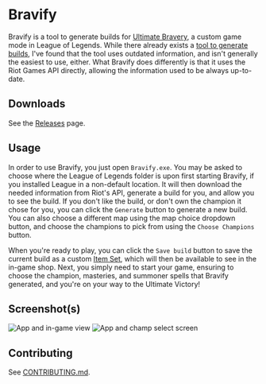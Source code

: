 # Bravify

Bravify is a tool to generate builds for [Ultimate Bravery](http://customlol.wikia.com/wiki/Ultimate_Bravery), a custom game mode in League of Legends. While there already exists a [tool to generate builds](http://ultimate-bravery.com), I've found that the tool uses outdated information, and isn't generally the easiest to use, either. What Bravify does differently is that it uses the Riot Games API directly, allowing the information used to be always up-to-date.

## Downloads

See the [Releases](https://github.com/AKPWebDesign/Bravify/releases) page.

## Usage

In order to use Bravify, you just open `Bravify.exe`. You may be asked to choose where the League of Legends folder is upon first starting Bravify, if you installed League in a non-default location. It will then download the needed information from Riot's API, generate a build for you, and allow you to see the build. If you don't like the build, or don't own the champion it chose for you, you can click the `Generate` button to generate a new build. You can also choose a different map using the map choice dropdown button, and choose the champions to pick from using the `Choose Champions` button.  

When you're ready to play, you can click the `Save build` button to save the current build as a custom [Item Set](https://support.riotgames.com/hc/en-us/articles/201752904-Item-Sets-), which will then be available to see in the in-game shop. Next, you simply need to start your game, ensuring to choose the champion, masteries, and summoner spells that Bravify generated, and you're on your way to the Ultimate Victory!

## Screenshot(s)

![App and in-game view](https://i.imgur.com/A05qWm5.jpg)
![App and champ select screen](https://i.imgur.com/ryWIGUW.png)

## Contributing

See [CONTRIBUTING.md](https://github.com/AKPWebDesign/Bravify/blob/master/CONTRIBUTING.md).
